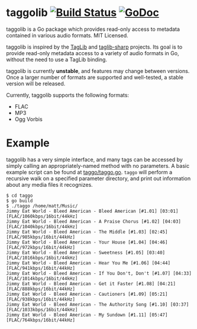 taggolib [![Build Status](https://travis-ci.org/mdlayher/taggolib.svg?branch=master)](https://travis-ci.org/mdlayher/taggolib) [![GoDoc](http://godoc.org/github.com/mdlayher/taggolib?status.svg)](http://godoc.org/github.com/mdlayher/taggolib)
========

taggolib is a Go package which provides read-only access to metadata contained in various audio formats.  MIT Licensed.

taggolib is inspired by the [TagLib](http://taglib.github.io/) and [taglib-sharp](https://github.com/mono/taglib-sharp/)
projects.  Its goal is to provide read-only metadata access to a variety of audio formats in Go, without the need
to use a TagLib binding.

taggolib is currently **unstable**, and features may change between versions.  Once a larger number of formats are
supported and well-tested, a stable version will be released.

Currently, taggolib supports the following formats:

- FLAC
- MP3
- Ogg Vorbis

Example
=======

taggolib has a very simple interface, and many tags can be accessed by simply calling an appropriately-named
method with no parameters. A basic example script can be found at [taggo/taggo.go](https://github.com/mdlayher/taggolib/blob/master/taggo/taggo.go).
`taggo` will perform a recursive walk on a specified parameter directory, and print out information about any
media files it recognizes.

```
$ cd taggo
$ go build
$ ./taggo /home/matt/Music/
Jimmy Eat World - Bleed American - Bleed American [#1.01] [03:01] [FLAC/1060kbps/16bit/44kHz]
Jimmy Eat World - Bleed American - A Praise Chorus [#1.02] [04:03] [FLAC/1040kbps/16bit/44kHz]
Jimmy Eat World - Bleed American - The Middle [#1.03] [02:45] [FLAC/985kbps/16bit/44kHz]
Jimmy Eat World - Bleed American - Your House [#1.04] [04:46] [FLAC/972kbps/16bit/44kHz]
Jimmy Eat World - Bleed American - Sweetness [#1.05] [03:40] [FLAC/1016kbps/16bit/44kHz]
Jimmy Eat World - Bleed American - Hear You Me [#1.06] [04:44] [FLAC/941kbps/16bit/44kHz]
Jimmy Eat World - Bleed American - If You Don't, Don't [#1.07] [04:33] [FLAC/1014kbps/16bit/44kHz]
Jimmy Eat World - Bleed American - Get it Faster [#1.08] [04:21] [FLAC/888kbps/16bit/44kHz]
Jimmy Eat World - Bleed American - Cautioners [#1.09] [05:21] [FLAC/938kbps/16bit/44kHz]
Jimmy Eat World - Bleed American - The Authority Song [#1.10] [03:37] [FLAC/1033kbps/16bit/44kHz]
Jimmy Eat World - Bleed American - My Sundown [#1.11] [05:47] [FLAC/764kbps/16bit/44kHz]
```
